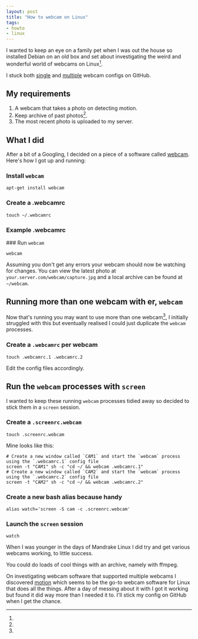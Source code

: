 ```yaml
---
layout: post
title: "How to webcam on Linux"
tags:
- howto
- linux
---
```


I wanted to keep an eye on a family pet when I was out the house so installed Debian on an old box and set about investigating the weird and wonderful world of webcams on Linux[^1].

I stuck both [single](https://github.com/rey/.webcam/tree/master) and [multiple](https://github.com/rey/.webcam/tree/multi) webcam configs on GitHub.

## My requirements

1. A webcam that takes a photo on detecting motion.
2. Keep archive of past photos[^2].
3. The most recent photo is uploaded to my server.

## What I did

After a bit of a Googling, I decided on a piece of a software called [webcam](http://packages.debian.org/sid/webcam). Here's how I got up and running:

### Install `webcam`

    apt-get install webcam

### Create a .webcamrc

    touch ~/.webcamrc

### Example .webcamrc

<script src="https://gist.github.com/rey/6606468.js">
</script>

### Run `webcam`

    webcam

Assuming you don't get any errors your webcam should now be watching for changes. You can view the latest photo at `your.server.com/webcam/capture.jpg` and a local archive can be found at `~/webcam`.

## Running more than one webcam with er, `webcam`

Now that's running you may want to use more than one webcam[^3], I initially struggled with this but eventually realised I could just duplicate the `webcam` processes.

### Create a `.webcamrc` per webcam

    touch .webcamrc.1 .webcamrc.2

Edit the config files accordingly.

## Run the `webcam` processes with `screen`

I wanted to keep these running `webcam` processes tidied away so decided to stick them in a `screen` session.

### Create a `.screenrc.webcam`

    touch .screenrc.webcam

Mine looks like this:

    # Create a new window called `CAM1` and start the `webcam` process using the `.webcamrc.1` config file
    screen -t "CAM1" sh -c "cd ~/ && webcam .webcamrc.1"
    # Create a new window called `CAM2` and start the `webcam` process using the `.webcamrc.2` config file
    screen -t "CAM2" sh -c "cd ~/ && webcam .webcamrc.2"

### Create a new bash alias because handy

    alias watch='screen -S cam -c .screenrc.webcam'

### Launch the `screen` session

    watch

[^1]:
When I was younger in the days of Mandrake Linux I did try and get various webcams working, to little success.

[^2]:
You could do loads of cool things with an archive, namely with ffmpeg.

[^3]:
On investigating webcam software that supported multiple webcams I discovered [motion](http://www.lavrsen.dk/foswiki/bin/view/Motion/WebHome) which seems to be the go-to webcam software for Linux that does all the things. After a day of messing about it with I got it working but found it did way more than I needed it to. I'll stick my config on GitHub when I get the chance.

